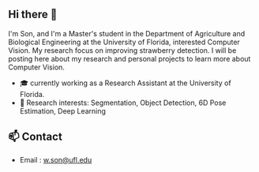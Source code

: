 ## Hi there 👋
I'm Son, and I'm a Master's student in the Department of Agriculture and Biological Engineering at the University of Florida, interested Computer Vision. My research focus on improving strawberry detection.
I will be posting here about my research and personal projects to learn more about Computer Vision.
- 🎓 currently working as a Research Assistant at the University of Florida.
- 🔬 Research interests: Segmentation, Object Detection, 6D Pose Estimation, Deep Learning


## 📫 Contact
- Email : w.son@ufl.edu
